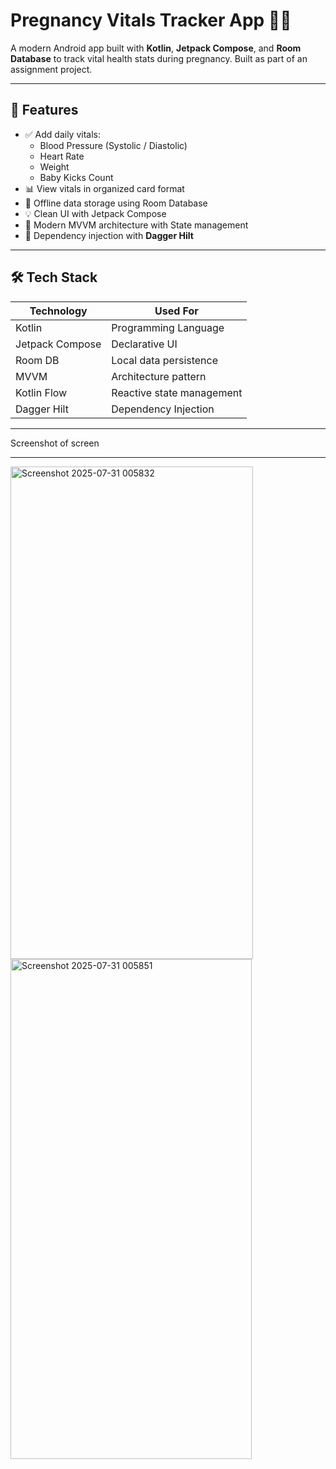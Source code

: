 # Pregnancy Vitals Tracker App 👶📱

A modern Android app built with **Kotlin**, **Jetpack Compose**, and **Room Database** to track vital health stats during pregnancy. Built as part of an assignment project.

---

## 🧩 Features

- ✅ Add daily vitals:
  - Blood Pressure (Systolic / Diastolic)
  - Heart Rate
  - Weight
  - Baby Kicks Count
- 📊 View vitals in organized card format
- 💾 Offline data storage using Room Database
- 💡 Clean UI with Jetpack Compose
- 🔄 Modern MVVM architecture with State management
- 🧪 Dependency injection with **Dagger Hilt**

---

## 🛠 Tech Stack

| Technology        | Used For                           |
|-------------------|------------------------------------|
| Kotlin            | Programming Language               |
| Jetpack Compose   | Declarative UI                     |
| Room DB           | Local data persistence             |
| MVVM              | Architecture pattern               |
| Kotlin Flow       | Reactive state management          |
| Dagger Hilt       | Dependency Injection               |

---



Screenshot of screen

---

<img width="388" height="788" alt="Screenshot 2025-07-31 005832" src="https://github.com/user-attachments/assets/93838970-aba1-403d-aecb-0315dc4d5327" />


<img width="386" height="800" alt="Screenshot 2025-07-31 005851" src="https://github.com/user-attachments/assets/481d7c23-7ae7-43c3-b58e-7ee421a82fcd" />


